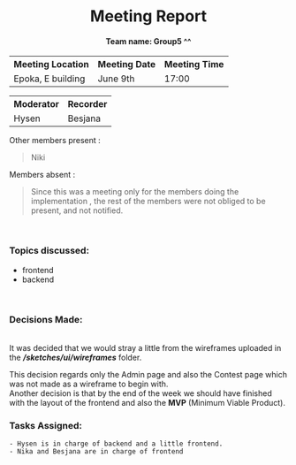 

<div align="center">
    <h1> Meeting Report </h1>
    <h4> Team name: Group5 ^^</h4> 
</div>

<div align="center">
    <table width="100%">
    <tr>
        <th>Meeting Location</th>
        <th>Meeting Date</th>
        <th>Meeting Time</th>
    </tr>
    <tr>
        <td>Epoka, E building</td>
        <td> June 9th</td>
        <td>17:00</td>
    </tr>
    </table>
    <table width="100%">
    <tr>
        <th>Moderator</th>
        <th>Recorder</th>
    </tr>
    <tr>
        <td>Hysen</td>
        <td>Besjana</td>
    </tr>
    </table>
</div>

Other members present :
>Niki

Members absent :
>Since this was a meeting only for the members doing the implementation , the rest of the members were not obliged to be present, and not notified.

<br>

### Topics discussed:  

-   frontend 
-   backend

<br>

### Decisions Made:
<br>
It was decided that we would stray a little from the wireframes uploaded in the <em><strong>/sketches/ui/wireframes</strong></strong></em> folder.  

This decision regards only the Admin page and also the Contest page which was not made as a wireframe to begin with.  
Another decision is that by the end of the week we should have finished with the layout of the frontend  and also the <strong>MVP</strong>  (Minimum Viable Product).

### Tasks Assigned:
    - Hysen is in charge of backend and a little frontend.
    - Nika and Besjana are in charge of frontend
